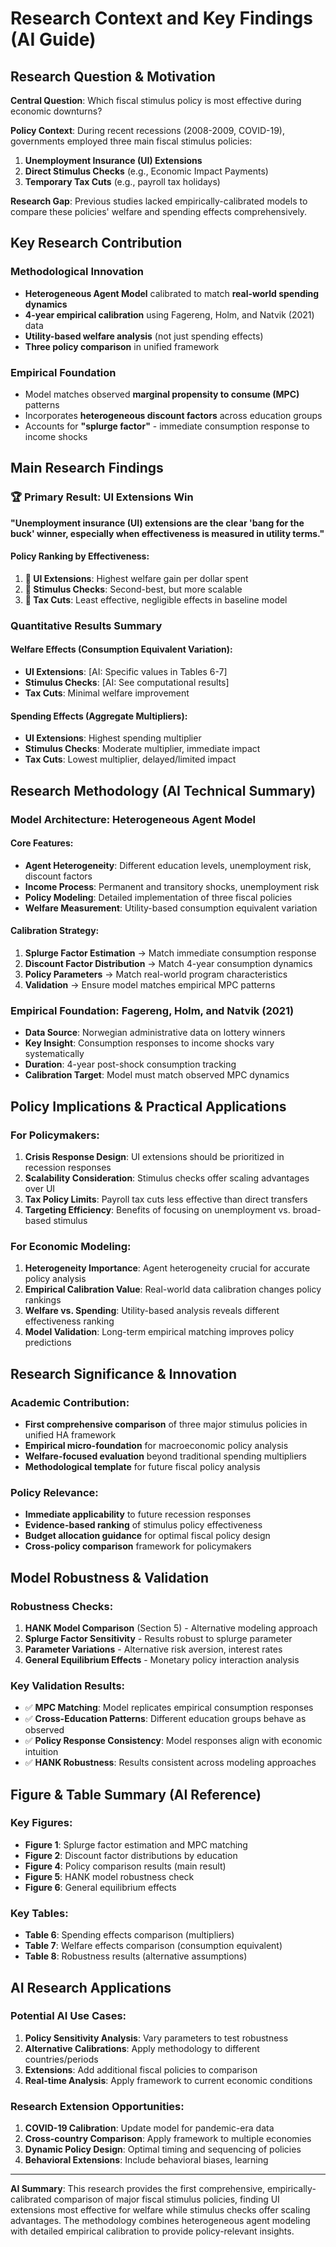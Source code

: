 # Research Context and Key Findings (AI Guide)

## Research Question & Motivation

**Central Question**: Which fiscal stimulus policy is most effective during economic downturns?

**Policy Context**: During recent recessions (2008-2009, COVID-19), governments employed three main fiscal stimulus policies:
1. **Unemployment Insurance (UI) Extensions**
2. **Direct Stimulus Checks** (e.g., Economic Impact Payments)  
3. **Temporary Tax Cuts** (e.g., payroll tax holidays)

**Research Gap**: Previous studies lacked empirically-calibrated models to compare these policies' welfare and spending effects comprehensively.

## Key Research Contribution

### Methodological Innovation
- **Heterogeneous Agent Model** calibrated to match **real-world spending dynamics**
- **4-year empirical calibration** using Fagereng, Holm, and Natvik (2021) data
- **Utility-based welfare analysis** (not just spending effects)
- **Three policy comparison** in unified framework

### Empirical Foundation
- Model matches observed **marginal propensity to consume (MPC)** patterns
- Incorporates **heterogeneous discount factors** across education groups
- Accounts for **"splurge factor"** - immediate consumption response to income shocks

## Main Research Findings

### 🏆 **Primary Result**: UI Extensions Win
**"Unemployment insurance (UI) extensions are the clear 'bang for the buck' winner, especially when effectiveness is measured in utility terms."**

#### Policy Ranking by Effectiveness:
1. **🥇 UI Extensions**: Highest welfare gain per dollar spent
2. **🥈 Stimulus Checks**: Second-best, but more scalable
3. **🥉 Tax Cuts**: Least effective, negligible effects in baseline model

### Quantitative Results Summary

#### Welfare Effects (Consumption Equivalent Variation):
- **UI Extensions**: [AI: Specific values in Tables 6-7]
- **Stimulus Checks**: [AI: See computational results]
- **Tax Cuts**: Minimal welfare improvement

#### Spending Effects (Aggregate Multipliers):
- **UI Extensions**: Highest spending multiplier
- **Stimulus Checks**: Moderate multiplier, immediate impact
- **Tax Cuts**: Lowest multiplier, delayed/limited impact

## Research Methodology (AI Technical Summary)

### Model Architecture: **Heterogeneous Agent Model**

#### Core Features:
- **Agent Heterogeneity**: Different education levels, unemployment risk, discount factors
- **Income Process**: Permanent and transitory shocks, unemployment risk
- **Policy Modeling**: Detailed implementation of three fiscal policies
- **Welfare Measurement**: Utility-based consumption equivalent variation

#### Calibration Strategy:
1. **Splurge Factor Estimation** → Match immediate consumption response
2. **Discount Factor Distribution** → Match 4-year consumption dynamics  
3. **Policy Parameters** → Match real-world program characteristics
4. **Validation** → Ensure model matches empirical MPC patterns

### Empirical Foundation: **Fagereng, Holm, and Natvik (2021)**
- **Data Source**: Norwegian administrative data on lottery winners
- **Key Insight**: Consumption responses to income shocks vary systematically
- **Duration**: 4-year post-shock consumption tracking
- **Calibration Target**: Model must match observed MPC dynamics

## Policy Implications & Practical Applications

### For Policymakers:
1. **Crisis Response Design**: UI extensions should be prioritized in recession responses
2. **Scalability Consideration**: Stimulus checks offer scaling advantages over UI
3. **Tax Policy Limits**: Payroll tax cuts less effective than direct transfers
4. **Targeting Efficiency**: Benefits of focusing on unemployment vs. broad-based stimulus

### For Economic Modeling:
1. **Heterogeneity Importance**: Agent heterogeneity crucial for accurate policy analysis  
2. **Empirical Calibration Value**: Real-world data calibration changes policy rankings
3. **Welfare vs. Spending**: Utility-based analysis reveals different effectiveness ranking
4. **Model Validation**: Long-term empirical matching improves policy predictions

## Research Significance & Innovation

### Academic Contribution:
- **First comprehensive comparison** of three major stimulus policies in unified HA framework
- **Empirical micro-foundation** for macroeconomic policy analysis
- **Welfare-focused evaluation** beyond traditional spending multipliers
- **Methodological template** for future fiscal policy analysis

### Policy Relevance:
- **Immediate applicability** to future recession responses
- **Evidence-based ranking** of stimulus policy effectiveness
- **Budget allocation guidance** for optimal fiscal policy design
- **Cross-policy comparison** framework for policymakers

## Model Robustness & Validation

### Robustness Checks:
1. **HANK Model Comparison** (Section 5) - Alternative modeling approach
2. **Splurge Factor Sensitivity** - Results robust to splurge parameter
3. **Parameter Variations** - Alternative risk aversion, interest rates
4. **General Equilibrium Effects** - Monetary policy interaction analysis

### Key Validation Results:
- ✅ **MPC Matching**: Model replicates empirical consumption responses
- ✅ **Cross-Education Patterns**: Different education groups behave as observed
- ✅ **Policy Response Consistency**: Model responses align with economic intuition
- ✅ **HANK Robustness**: Results consistent across modeling approaches

## Figure & Table Summary (AI Reference)

### Key Figures:
- **Figure 1**: Splurge factor estimation and MPC matching
- **Figure 2**: Discount factor distributions by education
- **Figure 4**: Policy comparison results (main result)
- **Figure 5**: HANK model robustness check
- **Figure 6**: General equilibrium effects

### Key Tables:
- **Table 6**: Spending effects comparison (multipliers)
- **Table 7**: Welfare effects comparison (consumption equivalent)
- **Table 8**: Robustness results (alternative assumptions)

## AI Research Applications

### Potential AI Use Cases:
1. **Policy Sensitivity Analysis**: Vary parameters to test robustness
2. **Alternative Calibrations**: Apply methodology to different countries/periods
3. **Extensions**: Add additional fiscal policies to comparison
4. **Real-time Analysis**: Apply framework to current economic conditions

### Research Extension Opportunities:
1. **COVID-19 Calibration**: Update model for pandemic-era data
2. **Cross-country Comparison**: Apply framework to multiple economies  
3. **Dynamic Policy Design**: Optimal timing and sequencing of policies
4. **Behavioral Extensions**: Include behavioral biases, learning

---

**AI Summary**: This research provides the first comprehensive, empirically-calibrated comparison of major fiscal stimulus policies, finding UI extensions most effective for welfare while stimulus checks offer scaling advantages. The methodology combines heterogeneous agent modeling with detailed empirical calibration to provide policy-relevant insights. 